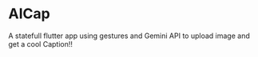 # AICap
A statefull flutter app using gestures and Gemini API to upload image and get a cool Caption!!
